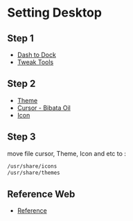 # Setting Desktop

## Step 1
* [Dash to Dock](https://extensions.gnome.org/extension/307/dash-to-dock/)
* [Tweak Tools](apt://gnome-tweak-tool)

## Step 2
* [Theme](https://www.gnome-look.org/p/1275087/)
* [Cursor - Bibata Oil](https://www.gnome-look.org/p/1197198/)
* [Icon]()

## Step 3
move file cursor, Theme, Icon and etc to :

```sh
/usr/share/icons
/usr/share/themes
```

## Reference Web
* [Reference](https://www.omgubuntu.co.uk/2017/03/make-ubuntu-look-like-mac-5-steps)